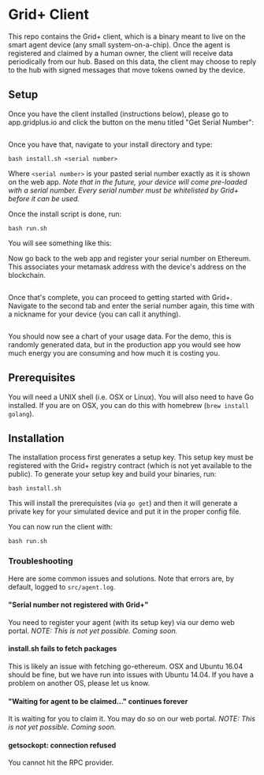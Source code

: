 # Grid+ Client
This repo contains the Grid+ client, which is a binary meant to live on
the smart agent device (any small system-on-a-chip). Once the agent is registered and claimed
by a human owner, the client will receive data periodically from our hub.
Based on this data, the client may choose to reply to the hub with signed messages that move tokens
owned by the device.

## Setup

Once you have the client installed (instructions below), please go to app.gridplus.io and click the button on the menu titled "Get Serial Number":

<image of button on web app>

Once you have that, navigate to your install directory and type:

```
bash install.sh <serial number>
```

Where `<serial number>` is your pasted serial number exactly as it is shown on the web app.
*Note that in the future, your device will come pre-loaded with a serial number. Every serial number must be whitelisted by Grid+ before it can be used.*

Once the install script is done, run:

```
bash run.sh
```

You will see something like this:
<image of console>

Now go back to the web app and register your serial number on Ethereum. This associates your metamask address with the device's address on the blockchain.

<image of first setup tab>

Once that's complete, you can proceed to getting started with Grid+. Navigate to the second tab and enter the serial number again, this time with a nickname for your device (you can call it anything).

<image of second setup tab>

You should now see a chart of your usage data. For the demo, this is randomly generated data, but in the production app you would see how much energy you are consuming and how much it is costing you.

## Prerequisites

You will need a UNIX shell (i.e. OSX or Linux). You will also need to have Go installed. If you are on OSX, you can do this with homebrew (`brew install golang`).

## Installation

The installation process first generates a setup key. This setup key must be registered with the Grid+ registry contract (which is not yet available to the public). To generate your setup key and build your binaries, run:

```
bash install.sh
```

This will install the prerequisites (via `go get`) and then it will generate a
private key for your simulated device and put it in the proper config file.

You can now run the client with:

```
bash run.sh
```


### Troubleshooting
Here are some common issues and solutions. Note that errors are, by default, logged to `src/agent.log`.

#### "Serial number not registered with Grid+"

You need to register your agent (with its setup key) via our demo web portal. *NOTE: This is not yet possible. Coming soon.*

#### install.sh fails to fetch packages
This is likely an issue with fetching go-ethereum. OSX and Ubuntu 16.04 should be fine, but we have run into issues with Ubuntu 14.04. If you have a problem on another OS, please let us know.

#### "Waiting for agent to be claimed..." continues forever
It is waiting for you to claim it. You may do so on our web portal. *NOTE: This is not yet possible. Coming soon.*

#### getsockopt: connection refused
You cannot hit the RPC provider.
